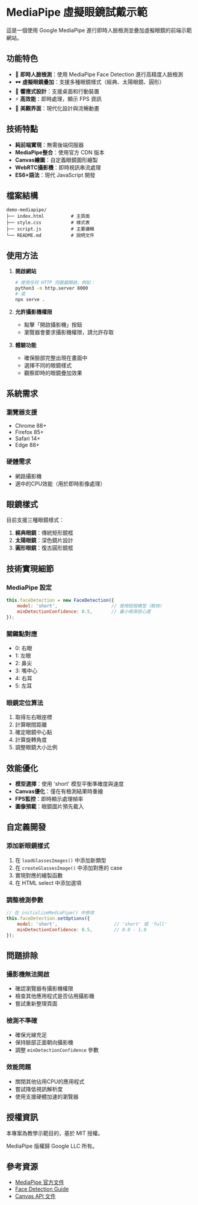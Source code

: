 # MediaPipe 虛擬眼鏡試戴示範

這是一個使用 Google MediaPipe 進行即時人臉檢測並疊加虛擬眼鏡的前端示範網站。

## 功能特色

- 🎯 **即時人臉檢測**：使用 MediaPipe Face Detection 進行高精度人臉檢測
- 🕶️ **虛擬眼鏡疊加**：支援多種眼鏡樣式（經典、太陽眼鏡、圓形）
- 📱 **響應式設計**：支援桌面和行動裝置
- ⚡ **高效能**：即時處理，顯示 FPS 資訊
- 🎨 **美觀界面**：現代化設計與流暢動畫

## 技術特點

- **純前端實現**：無需後端伺服器
- **MediaPipe整合**：使用官方 CDN 版本
- **Canvas繪圖**：自定義眼鏡圖形繪製
- **WebRTC攝影機**：即時視訊串流處理
- **ES6+語法**：現代 JavaScript 開發

## 檔案結構

```
demo-mediapipe/
├── index.html          # 主頁面
├── style.css           # 樣式表
├── script.js           # 主要邏輯
└── README.md           # 說明文件
```

## 使用方法

1. **開啟網站**
   ```bash
   # 使用任何 HTTP 伺服器開啟，例如：
   python3 -m http.server 8000
   # 或
   npx serve .
   ```

2. **允許攝影機權限**
   - 點擊「開啟攝影機」按鈕
   - 瀏覽器會要求攝影機權限，請允許存取

3. **體驗功能**
   - 確保臉部完整出現在畫面中
   - 選擇不同的眼鏡樣式
   - 觀察即時的眼鏡疊加效果

## 系統需求

### 瀏覽器支援
- Chrome 88+
- Firefox 85+
- Safari 14+
- Edge 88+

### 硬體需求
- 網路攝影機
- 適中的CPU效能（用於即時影像處理）

## 眼鏡樣式

目前支援三種眼鏡樣式：

1. **經典眼鏡**：傳統矩形鏡框
2. **太陽眼鏡**：深色鏡片設計
3. **圓形眼鏡**：復古圓形鏡框

## 技術實現細節

### MediaPipe 設定
```javascript
this.faceDetection = new FaceDetection({
    model: 'short',                    // 使用短程模型（較快）
    minDetectionConfidence: 0.5,       // 最小檢測信心度
});
```

### 關鍵點對應
- 0: 右眼
- 1: 左眼  
- 2: 鼻尖
- 3: 嘴中心
- 4: 右耳
- 5: 左耳

### 眼鏡定位算法
1. 取得左右眼座標
2. 計算眼間距離
3. 確定眼鏡中心點
4. 計算旋轉角度
5. 調整眼鏡大小比例

## 效能優化

- **模型選擇**：使用 'short' 模型平衡準確度與速度
- **Canvas優化**：僅在有檢測結果時重繪
- **FPS監控**：即時顯示處理幀率
- **圖像預載**：眼鏡圖片預先載入

## 自定義開發

### 添加新眼鏡樣式
1. 在 `loadGlassesImages()` 中添加新類型
2. 在 `createGlassesImage()` 中添加對應的 case
3. 實現對應的繪製函數
4. 在 HTML select 中添加選項

### 調整檢測參數
```javascript
// 在 initializeMediaPipe() 中修改
this.faceDetection.setOptions({
    model: 'short',                     // 'short' 或 'full'
    minDetectionConfidence: 0.5,        // 0.0 - 1.0
});
```

## 問題排除

### 攝影機無法開啟
- 確認瀏覽器有攝影機權限
- 檢查其他應用程式是否佔用攝影機
- 嘗試重新整理頁面

### 檢測不準確
- 確保光線充足
- 保持臉部正面朝向攝影機
- 調整 `minDetectionConfidence` 參數

### 效能問題
- 關閉其他佔用CPU的應用程式
- 嘗試降低視訊解析度
- 使用支援硬體加速的瀏覽器

## 授權資訊

本專案為教學示範目的，基於 MIT 授權。

MediaPipe 版權歸 Google LLC 所有。

## 參考資源

- [MediaPipe 官方文件](https://mediapipe.dev/)
- [Face Detection Guide](https://google.github.io/mediapipe/solutions/face_detection.html)
- [Canvas API 文件](https://developer.mozilla.org/en-US/docs/Web/API/Canvas_API)